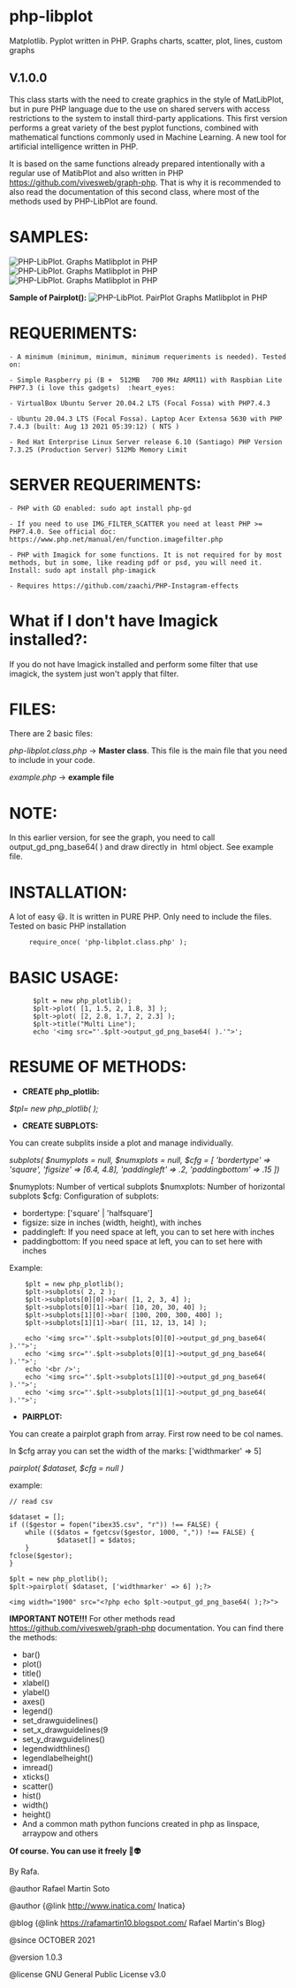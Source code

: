 # php-libplot
Matplotlib. Pyplot written in PHP. Graphs charts, scatter, plot, lines, custom graphs

## V.1.0.0

This class starts with the need to create graphics in the style of MatLibPlot, but in pure PHP language due to the use on shared servers with access restrictions to the system to install third-party applications. This first version performs a great variety of the best pyplot functions, combined with mathematical functions commonly used in Machine Learning. A new tool for artificial intelligence written in PHP.

It is based on the same functions already prepared intentionally with a regular use of MatibPlot and also written in PHP https://github.com/vivesweb/graph-php. That is why it is recommended to also read the documentation of this second class, where most of the methods used by PHP-LibPlot are found.

# SAMPLES:
![PHP-LibPlot. Graphs Matlibplot in PHP](https://raw.githubusercontent.com/vivesweb/graph-php/main/multigraph1.jpg)
![PHP-LibPlot. Graphs Matlibplot in PHP](https://raw.githubusercontent.com/vivesweb/graph-php/main/multigraph3.jpg)
![PHP-LibPlot. Graphs Matlibplot in PHP](https://raw.githubusercontent.com/vivesweb/graph-php/main/multigraph2.jpg)

**Sample of Pairplot():**
![PHP-LibPlot. PairPlot Graphs Matlibplot in PHP](https://raw.githubusercontent.com/vivesweb/php-libplot/main/pairplot.png)

# REQUERIMENTS:
 
    - A minimum (minimum, minimum, minimum requeriments is needed). Tested on:
 		
    - Simple Raspberry pi (B +	512MB	700 MHz ARM11) with Raspbian Lite PHP7.3 (i love this gadgets)  :heart_eyes:
 		
    - VirtualBox Ubuntu Server 20.04.2 LTS (Focal Fossa) with PHP7.4.3 
    
    - Ubuntu 20.04.3 LTS (Focal Fossa). Laptop Acer Extensa 5630 with PHP 7.4.3 (built: Aug 13 2021 05:39:12) ( NTS )
    
    - Red Hat Enterprise Linux Server release 6.10 (Santiago) PHP Version 7.3.25 (Production Server) 512Mb Memory Limit

 # SERVER REQUERIMENTS:
 
    - PHP with GD enabled: sudo apt install php-gd
    
    - If you need to use IMG_FILTER_SCATTER you need at least PHP >= PHP7.4.0. See official doc: https://www.php.net/manual/en/function.imagefilter.php
    
    - PHP with Imagick for some functions. It is not required for by most methods, but in some, like reading pdf or psd, you will need it. Install: sudo apt install php-imagick
    
    - Requires https://github.com/zaachi/PHP-Instagram-effects
 
 
 # What if I don't have Imagick installed?:
 
 If you do not have Imagick installed and perform some filter that use imagick, the system just won't apply that filter.
 
 
  # FILES:
 There are 2 basic files:
 
 *php-libplot.class.php* -> **Master class**. This file is the main file that you need to include in your code.
 
 *example.php* -> **example file**
 
  # NOTE:
 In this earlier version, for see the graph, you need to call output_gd_png_base64( ) and draw directly in <img> html object. See example file.
 
  # INSTALLATION:
 A lot of easy :smiley:. It is written in PURE PHP. Only need to include the files. Tested on basic PHP installation
 
         require_once( 'php-libplot.class.php' );
	 
 
 # BASIC USAGE:
 
          $plt = new php_plotlib();
          $plt->plot( [1, 1.5, 2, 1.8, 3] );
          $plt->plot( [2, 2.8, 1.7, 2, 2.3] );
          $plt->title("Multi Line");
          echo '<img src="'.$plt->output_gd_png_base64( ).'">';
          
# RESUME OF METHODS:

- **CREATE php_plotlib:**
 
*$tpl= new php_plotlib(  );*

- **CREATE SUBPLOTS:**

You can create subplits inside a plot and manage individually.

*subplots( $numyplots = null, $numxplots = null, $cfg = [ 'bordertype' => 'square', 'figsize' => [6.4, 4.8], 'paddingleft' => .2, 'paddingbottom' => .15 ])*
 
 $numyplots: Number of vertical subplots
 $numxplots: Number of horizontal subplots
 $cfg: Configuration of subplots:
 - bordertype: ['square' | 'halfsquare']
 - figsize: size in inches (width, height), with inches
 - paddingleft: If you need space at left, you can to set here with inches
 - paddingbottom: If you need space at left, you can to set here with inches

Example:

        $plt = new php_plotlib();
        $plt->subplots( 2, 2 );
        $plt->subplots[0][0]->bar( [1, 2, 3, 4] );
        $plt->subplots[0][1]->bar( [10, 20, 30, 40] );
        $plt->subplots[1][0]->bar( [100, 200, 300, 400] );
        $plt->subplots[1][1]->bar( [11, 12, 13, 14] );
        
        echo '<img src="'.$plt->subplots[0][0]->output_gd_png_base64( ).'">';
        echo '<img src="'.$plt->subplots[0][1]->output_gd_png_base64( ).'">';
        echo '<br />';
        echo '<img src="'.$plt->subplots[1][0]->output_gd_png_base64( ).'">';
        echo '<img src="'.$plt->subplots[1][1]->output_gd_png_base64( ).'">';

- **PAIRPLOT:**

You can create a pairplot graph from array. First row need to be col names.

In $cfg array you can set the width of the marks:
['widthmarker' => 5]

*pairplot( $dataset, $cfg = null )*

example:

	// read csv

	$dataset = [];
	if (($gestor = fopen("ibex35.csv", "r")) !== FALSE) {
	  	while (($datos = fgetcsv($gestor, 1000, ",")) !== FALSE) {
      			$dataset[] = $datos;
  		}
  	fclose($gestor);
	}

	$plt = new php_plotlib();
	$plt->pairplot( $dataset, ['widthmarker' => 6] );?>

	<img width="1900" src="<?php echo $plt->output_gd_png_base64( );?>">
	
**IMPORTANT NOTE!!!**
For other methods read https://github.com/vivesweb/graph-php documentation. You can find there the methods:
- bar()
- plot()
- title()
- xlabel()
- ylabel()
- axes()
- legend()
- set_drawguidelines()
- set_x_drawguidelines(9
- set_y_drawguidelines()
- legendwidthlines()
- legendlabelheight()
- imread()
- xticks()
- scatter()
- hist()
- width()
- height()
- And a common math python funcions created in php as linspace, arraypow and others
	
**Of course. You can use it freely :vulcan_salute::alien:**
 
 By Rafa.
 
 
 @author Rafael Martin Soto
 
 @author {@link http://www.inatica.com/ Inatica}
 
 @blog {@link https://rafamartin10.blogspot.com/ Rafael Martin's Blog}
 
 @since OCTOBER 2021
 
 @version 1.0.3
 
 @license GNU General Public License v3.0

